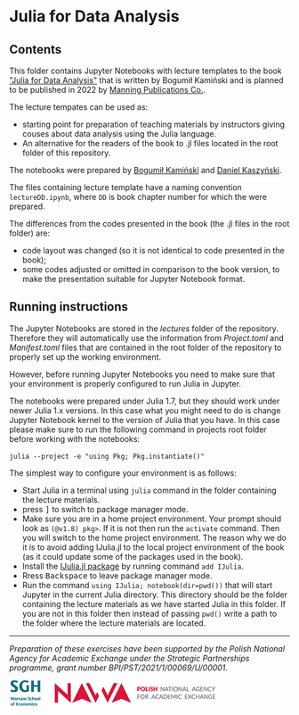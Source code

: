 # Julia for Data Analysis

## Contents

This folder contains Jupyter Notebooks with lecture templates to the book
["Julia for Data Analysis"](https://www.manning.com/books/julia-for-data-analysis?utm_source=bkamins&utm_medium=affiliate&utm_campaign=book_kaminski2_julia_3_17_22)
that is written by Bogumił Kamiński and is planned to be published in 2022
by [Manning Publications Co.](https://www.manning.com/).

The lecture tempates can be used as:
* starting point for preparation of teaching materials by instructors giving
  couses about data analysis using the Julia language.
* An alternative for the readers of the book to .jl files located in the root
  folder of this repository.

The notebooks were prepared by [Bogumił Kamiński](https://github.com/bkamins)
and [Daniel Kaszyński](https://www.linkedin.com/in/daniel-kaszy%C5%84ski-3a7807113/).

The files containing lecture template have a naming convention
`lectureDD.ipynb`, where `DD` is book chapter number for which the  were
prepared.

The differences from the codes presented in the book (the .jl files
in the root folder) are:

* code layout was changed (so it is not identical to code presented in the book);
* some codes adjusted or omitted in comparison to the book version, to make the
  presentation suitable for Jupyter Notebook format.

## Running instructions

The Jupyter Notebooks are stored in the *lectures* folder of the repository.
Therefore they will automatically use the information from
*Project.toml* and *Manifest.toml* files that are contained in the root
folder of the repository to properly set up the working environment.

However, before running Jupyter Notebooks you need to make sure that your
environment is properly configured to run Julia in Jupyter.

The notebooks were prepared under Julia 1.7, but they should work under newer
Julia 1.x versions. In this case what you might need to do is change Jupyter
Notebook kernel to the version of Julia that you have. In this case please
make sure to run the following command in projects root folder before
working with the notebooks:

```
julia --project -e "using Pkg; Pkg.instantiate()"
```

The simplest way to configure your environment is as follows:

* Start Julia in a terminal using `julia` command in the folder containing the
  lecture materials.
* press <kbd>]</kbd> to switch to package manager mode.
* Make sure you are in a home project environment. Your prompt should look as
  `(@v1.8) pkg>`. If it is not then run the `activate` command. Then you will
  switch to the home project environment. The reason why we do it is to avoid
  adding IJulia.jl to the local project environment of the book (as it could
  update some of the packages used in the book).
* Install the [IJulia.jl package](https://github.com/JuliaLang/IJulia.jl) by
  running command `add IJulia`.
* Rress <kbd>Backspace</kbd> to leave package manager mode.
* Run the command `using IJulia; notebook(dir=pwd())` that will start Jupyter
  in the current Julia directory. This directory should be the folder
  containing the lecture materials as we have started Julia in this folder. If
  you are not in this folder then instead of passing `pwd()` write a path to
  the folder where the lecture materials are located.

---

*Preparation of these exercises have been supported by the Polish National Agency for Academic Exchange under the Strategic Partnerships programme, grant number BPI/PST/2021/1/00069/U/00001.*

![SGH & NAWA](logo.png)


